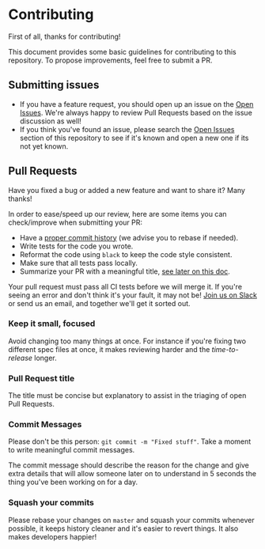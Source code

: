 # Contributing

First of all, thanks for contributing!

This document provides some basic guidelines for contributing to this repository.
To propose improvements, feel free to submit a PR.

## Submitting issues

* If you have a feature request, you should open up an issue on the [Open Issues][1]. We're always happy to review Pull Requests based on the issue discussion as well!
* If you think you've found an issue, please search the [Open Issues][1]
  section of this repository to see if it's known and open a new one if its not yet known.

## Pull Requests

Have you fixed a bug or added a new feature and want to share it? Many thanks!

In order to ease/speed up our review, here are some items you can check/improve
when submitting your PR:

* Have a [proper commit history](#commits) (we advise you to rebase if needed).
* Write tests for the code you wrote.
* Reformat the code using `black` to keep the code style consistent.
* Make sure that all tests pass locally.
* Summarize your PR with a meaningful title, [see later on this doc](#pull-request-title).

Your pull request must pass all CI tests before we will merge it. If you're seeing
an error and don't think it's your fault, it may not be! [Join us on Slack][2]
or send us an email, and together we'll get it sorted out.

### Keep it small, focused

Avoid changing too many things at once. For instance if you're fixing two different
spec files at once, it makes reviewing harder and the _time-to-release_ longer.

### Pull Request title

The title must be concise but explanatory to assist in the triaging of open Pull Requests.

### Commit Messages

Please don't be this person: `git commit -m "Fixed stuff"`. Take a moment to
write meaningful commit messages.

The commit message should describe the reason for the change and give extra details
that will allow someone later on to understand in 5 seconds the thing you've been
working on for a day.

### Squash your commits

Please rebase your changes on `master` and squash your commits whenever possible,
it keeps history cleaner and it's easier to revert things. It also makes developers
happier!

[1]: https://github.com/DataDog/apigentools/issues
[2]: https://datadoghq.slack.com
